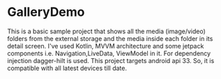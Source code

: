 # GalleryDemo

This is a basic sample project that shows all the media (image/video) folders from the external storage and the media inside each folder in its detail screen. I've used Kotlin, MVVM architecture and some jetpack components i.e. Navigation,LiveData, ViewModel in it. For dependency injection dagger-hilt is used. This project targets android api 33. So, it is compatible with all latest devices till date.
